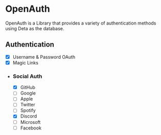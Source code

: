 # OpenAuth

OpenAuth is a Library that provides a variety of authentication methods using Deta as the database.

## Authentication

- [x] Username & Password OAuth
- [x] Magic Links
- ### Social Auth
    - [x] GitHub
    - [ ] Google
    - [ ] Apple
    - [ ] Twitter
    - [ ] Spotify
    - [x] Discord
    - [ ] Microsoft
    - [ ] Facebook